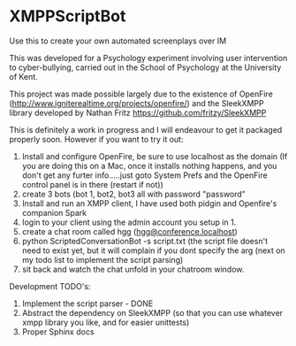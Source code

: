 XMPPScriptBot
=============

Use this to create your own automated screenplays over IM

This was developed for a Psychology experiment involving user intervention to 
cyber-bullying, carried out in the School of Psychology at the University of Kent.

This project was made possible largely due to the existence of OpenFire (http://www.igniterealtime.org/projects/openfire/)
and the SleekXMPP library developed by Nathan Fritz https://github.com/fritzy/SleekXMPP

This is definitely a work in progress and I will endeavour to get it packaged properly soon.
However if you want to try it out:

1. Install and configure OpenFire, be sure to use localhost as the domain (If you are doing this on a Mac, once it installs nothing happens, and you don't get any furter info.....just goto System Prefs and the OpenFire control panel is in there (restart if not))
2. create 3 bots (bot 1, bot2, bot3 all with password "password"
3. Install and run an XMPP client, I have used both pidgin and Openfire's companion Spark
4. login to your client using the admin account you setup in 1.
5. create a chat room called hgg (hgg@conference.localhost)
6. python ScriptedConversationBot -s script.txt (the script file doesn't need to exist yet, but it will complain if you dont specify the arg (next on my todo list to implement the script parsing)
7. sit back and watch the chat unfold in your chatroom window.

Development TODO's:

1. Implement the script parser - DONE
2. Abstract the dependency on SleekXMPP (so that you can use whatever xmpp library you like, and for easier unittests)
3. Proper Sphinx docs
